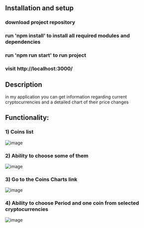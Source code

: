 ## Installation and setup 

### download project repository

### run 'npm install' to install all required modules and dependencies 

### run 'npm run start' to run project

### visit http://localhost:3000/


## Description 

in my application you can get information regarding current cryptocurrencies
and a detailed chart of their price changes




## Functionality:

### 1) Coins list
![image](https://github.com/InsanityMT/Cryptocurrency-Tracker/assets/78810409/8f215f3b-946b-44a5-9209-e53049095219)

### 2) Ability to choose some of them 

![image](https://github.com/InsanityMT/Cryptocurrency-Tracker/assets/78810409/35e75975-75c7-42e6-b757-69e6122c497e)

### 3) Go to the Coins Charts link

![image](https://github.com/InsanityMT/Cryptocurrency-Tracker/assets/78810409/1ce74c16-3fd3-4242-a146-a1d8634b0d25)

### 4) Ability to choose Period and one coin from selected cryptocurrencies 
   
![image](https://github.com/InsanityMT/Cryptocurrency-Tracker/assets/78810409/439ddf7e-299e-4cae-89fa-65e2249faf0f)


